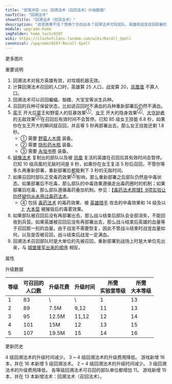 ```yaml
---
title: "部落冲突 coc 回溯法术（召回法术）升级数据"
navTitle: "回溯法术"
shownTitle: "回溯法术（召回法术）"
description: "进攻效果不佳？想换个方向出击？回溯法术可将部队、英雄和战宠召回部署栏，让你可以重新部署召回的单位，再次进攻。"
module: upgrade-home
imgFolder: home_tech/0107
wiki: https://clashofclans.fandom.com/wiki/Recall_Spell
canonical: /upgrade/0107-Recall-Spell
---
```


<UnitInfo :folder="$frontmatter.imgFolder" imgSrc="Recall_Spell.png" :imgAlt="$frontmatter.navTitle"
    :description="$frontmatter.description"
    :isSmallImg="true" />

<SmallTitle>更多图片</SmallTitle>

<Panel>
    <UnitImgGroup :folder="$frontmatter.imgFolder">
        <UnitImg imgTitle="召回后待部署" imgSrc="Recall_Spell_With_Spirit_thumb.png" />
    </UnitImgGroup>
</Panel>

<SmallTitle>重要说明</SmallTitle>

1. 回溯法术对我方英雄有效，对攻城机器无效。
2. 计算回溯法术召回的人口时，英雄算 25 人口，战宠算 20，[凤凰蛋](/upgrade/0287-Phoenix) 不算人口。
3. 回溯法术可以召回蝙蝠、骷髅、大宝宝等派生兵种。
4. 召回的兵种可保留状态，比如说召回时不满血的兵种重新部署后仍然不满血。
5. [蛮王](/upgrade/0200-Barbarian-King) 开大后蛮王和野蛮人的狂暴效果<sup>①</sup>、[女王](/upgrade/0201-Archer-Queen) 开大的隐身效果<sup>②</sup>、[大守护者](/upgrade/0202-Grand-Warden) 的无敌效果<sup>③</sup>在召回后有效时间不会暂停。已知 85 级女王技能 6.8 秒，如果你在女王开大的瞬间就召回，并且等 5 秒再部署出去，那么女王技能还剩 1.8 秒。
   - ① 需要 [野蛮人木偶](/upgrade/0700-Barbarian-Puppet) 装备。
   - ② 需要 [隐形药水瓶](/upgrade/0741-Invisibility-Vial) 装备。
   - ③ 需要 [永恒书卷](/upgrade/0780-Eternal-Tome) 装备。
6. [镜像法术](/upgrade/0105-Clone-Spell) 复制出的部队以及被 [凤凰](/upgrade/0287-Phoenix) 复活的英雄在召回后其有效时间会暂停。已知 10 级凤凰的无敌时间是 8 秒，如果你在女王复活 5 秒后召回，不管你等多久再重新部署，重新部署后都能剩下 3 秒的无敌时间。
7. 如果召回时部队正受毒药效果<sup>④</sup>影响，那么重新部署之后部队仍然是中毒状态。如果部署后不吃毒，那么部队的中毒效果遵循走出毒药圈时的机制；如果部署后吃毒，那么部队遵循毒药叠加机制。参见：[【毒药法术原理】9项实验让你怀疑你从未用过毒药法术](/p/1505)。
   - ④ 包括 [毒药法术](/upgrade/0180-Poison-Spell) 的毒药效果、被 [英雄猎手](/upgrade/0088-Headhunter) 攻击的中毒效果和 14 级及以上 [大本营](/upgrade/0400-Town-Hall) 被摧毁后的毒雾效果。
8. 如果部队被召回后没有再部署出去，那么战斗结束后部队会全部消失，不能回收到兵营。如果英雄被召回后没有再部署出去，那么战斗结束后英雄的血量等于召回那一刻的血量。由于战宠不需要恢复，因此不管战斗结束时战宠血量如何，以及是否被召回，战斗结束后战宠一定满血。
9.  回溯法术召回部队时是大单位的先被召回，重新部署到战场上时是大单位先出来，与 [城堡援军出来的顺序](/p/593) 相反。

<SmallTitle>属性</SmallTitle>

<UnitProperties>
    <UnitProperty pKey="作用半径" pValue="5 格" />
    <UnitProperty pKey="作用类型" pValue="召回场上的部队" />
    <UnitProperty pKey="作用目标" pValue="我方部队、英雄和战宠" />
    <UnitProperty pKey="占用的法术空间" pValue="2" />
    <UnitProperty pKey="所需法术工厂等级" pValue="7" />
    <UnitProperty pKey="所需大本等级" pValue="13" />
    <UnitProperty pKey="法术配置时间" pValue="360" :isTrainingTime="true" />
</UnitProperties>

<SmallTitle>升级数据</SmallTitle>

<script setup>
const tableExtraInfo = [
    {
        "column": 2,
        "type": "cost",
        "gpClass": "research",
        "icon": "Elixir"
    },
    {
        "column": 3,
        "type": "time",
        "gpClass": "research"
    }
];
</script>

<UnitTable :tableExtraInfo="tableExtraInfo">

| 等级 |可召回的<br>人口数| 升级花费 |  升级时间  |所需<br>实验室等级|所需<br>大本等级|
| ---- |       ----     |    ----  |    ----   |       ----      |      ----    |
|   1  |        83      |      \   |     \     |         1       |       13     |
|   2  |        89      |    7.5M  |    9,12   |        11       |       13     |
|   3  |        95      |   12.5M  |   11,12   |        12       |       14     |
|   4  |       101      |     15M  |   12      |        13       |       15     |
|   5  |       107      |   19.5M  |   15      |        14       |       16     |
</UnitTable>

<SmallTitle>更新历史</SmallTitle>

<Timeline>
    <TimelineItem date="2024/06/18">
        <TimelineRow>4 级回溯法术的升级时间减少。</TimelineRow>
        <TimelineRow>3 ~ 4 级回溯法术的升级费用降低。</TimelineRow>
    </TimelineItem>
    <TimelineItem date="2023/12/12">
        <TimelineRow>游戏新增 16 本，并在 16 本新增 5 级回溯法术。</TimelineRow>
        <TimelineRow>2 ~ 4 级回溯法术的升级时间减少。</TimelineRow>
        <TimelineRow>3 级回溯法术的升级费用降低。</TimelineRow>
    </TimelineItem>
    <TimelineItem date="2023/01/23">
        <TimelineRow>各等级回溯法术可召回的部队单位都增加 11。</TimelineRow>
    </TimelineItem>
    <TimelineItem date="2022/10/10">
        <TimelineRow>游戏新增 15 本，并在 13 本新增法术：回溯法术（召回法术）。</TimelineRow>
    </TimelineItem>
    <TimelineItem :historyBottom="true" />
</Timeline>